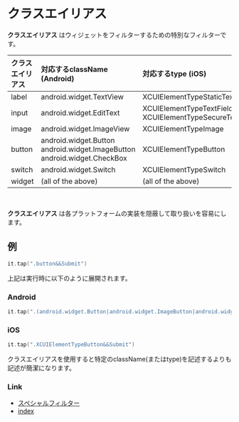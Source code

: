 # クラスエイリアス

**クラスエイリアス** はウィジェットをフィルターするための特別なフィルターです。

| クラスエイリアス | 対応するclassName (Android)                                                          | 対応するtype (iOS)                                              |
|:---------|:---------------------------------------------------------------------------------|:------------------------------------------------------------|
| label    | android.widget.TextView                                                          | XCUIElementTypeStaticText                                   |
| input    | android.widget.EditText                                                          | XCUIElementTypeTextField<br/>XCUIElementTypeSecureTextField |
| image    | android.widget.ImageView                                                         | XCUIElementTypeImage                                        |
| button   | android.widget.Button<br/>android.widget.ImageButton<br/>android.widget.CheckBox | XCUIElementTypeButton                                       |
| switch   | android.widget.Switch                                                            | XCUIElementTypeSwitch                                       |
| widget   | (all of the above)                                                               | (all of the above)                                          |

<br>

**クラスエイリアス** は各プラットフォームの実装を隠蔽して取り扱いを容易にします。

## 例

```kotlin
it.tap(".button&&Submit")
```

上記は実行時に以下のように展開されます。

### Android

```kotlin
it.tap(".(android.widget.Button|android.widget.ImageButton|android.widget.CheckBox)&&Submit")
```

### iOS

```kotlin
it.tap(".XCUIElementTypeButton&&Submit")
```

クラスエイリアスを使用すると特定のclassName(またはtype)を記述するよりも記述が簡潔になります。

### Link

- [スペシャルフィルター](../special_filter/special_filter_ja.md)
- [index](../../../index_ja.md)

